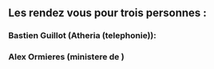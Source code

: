 ## Les rendez vous pour trois personnes  :


### Bastien Guillot (Atheria (telephonie)):










### Alex Ormieres (ministere de )